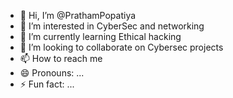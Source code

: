- 👋 Hi, I’m @PrathamPopatiya
- 👀 I’m interested in CyberSec and networking
- 🌱 I’m currently learning Ethical hacking
- 💞️ I’m looking to collaborate on Cybersec projects
- 📫 How to reach me 
- 😄 Pronouns: ...
- ⚡ Fun fact: ...

<!---
Pratham1715/Pratham1715 is a ✨ special ✨ repository because its `README.md` (this file) appears on your GitHub profile.
You can click the Preview link to take a look at your changes.
--->
